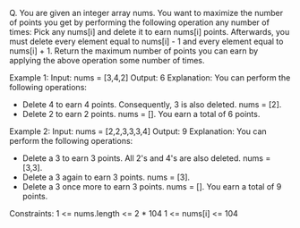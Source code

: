Q. You are given an integer array nums. You want to maximize the number of points you get by performing the following operation any number of times:
Pick any nums[i] and delete it to earn nums[i] points. Afterwards, you must delete every element equal to nums[i] - 1 and every element equal to nums[i] + 1.
Return the maximum number of points you can earn by applying the above operation some number of times.

Example 1:
Input: nums = [3,4,2]
Output: 6
Explanation: You can perform the following operations:

-   Delete 4 to earn 4 points. Consequently, 3 is also deleted. nums = [2].
-   Delete 2 to earn 2 points. nums = [].
    You earn a total of 6 points.

Example 2:
Input: nums = [2,2,3,3,3,4]
Output: 9
Explanation: You can perform the following operations:

-   Delete a 3 to earn 3 points. All 2's and 4's are also deleted. nums = [3,3].
-   Delete a 3 again to earn 3 points. nums = [3].
-   Delete a 3 once more to earn 3 points. nums = [].
    You earn a total of 9 points.

Constraints:
1 <= nums.length <= 2 \* 104
1 <= nums[i] <= 104
